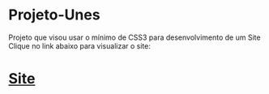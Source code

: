 # Projeto-Unes
Projeto que visou usar o mínimo de CSS3 para desenvolvimento de um Site
 Clique no link abaixo para visualizar o site: <br>
# <a href="https://github-marcos.github.io/Projeto-Unes/">Site</a>
